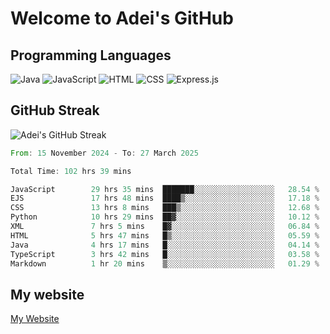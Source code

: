 # Welcome to Adei's GitHub

## Programming Languages
![Java](https://img.shields.io/badge/Java-007396?style=flat-square&logo=java&logoColor=white)
![JavaScript](https://img.shields.io/badge/JavaScript-F7DF1E?style=flat-square&logo=javascript&logoColor=black)
![HTML](https://img.shields.io/badge/HTML-E34F26?style=flat-square&logo=html5&logoColor=white)
![CSS](https://img.shields.io/badge/CSS-1572B6?style=flat-square&logo=css3&logoColor=white)
![Express.js](https://img.shields.io/badge/Express.js-000000?style=flat-square&logo=express&logoColor=white)


## GitHub Streak
![Adei's GitHub Streak](https://github-readme-streak-stats.herokuapp.com/?user=AdeiTamayo&hide_border=true)

<!--START_SECTION:waka-->

```rust
From: 15 November 2024 - To: 27 March 2025

Total Time: 102 hrs 39 mins

JavaScript        29 hrs 35 mins  ███████░░░░░░░░░░░░░░░░░░   28.54 %
EJS               17 hrs 48 mins  ████▒░░░░░░░░░░░░░░░░░░░░   17.18 %
CSS               13 hrs 8 mins   ███▒░░░░░░░░░░░░░░░░░░░░░   12.68 %
Python            10 hrs 29 mins  ██▓░░░░░░░░░░░░░░░░░░░░░░   10.12 %
XML               7 hrs 5 mins    █▓░░░░░░░░░░░░░░░░░░░░░░░   06.84 %
HTML              5 hrs 47 mins   █▒░░░░░░░░░░░░░░░░░░░░░░░   05.59 %
Java              4 hrs 17 mins   █░░░░░░░░░░░░░░░░░░░░░░░░   04.14 %
TypeScript        3 hrs 42 mins   █░░░░░░░░░░░░░░░░░░░░░░░░   03.58 %
Markdown          1 hr 20 mins    ▒░░░░░░░░░░░░░░░░░░░░░░░░   01.29 %
```

<!--END_SECTION:waka-->

## My website
[My Website](https://adei.eus)


